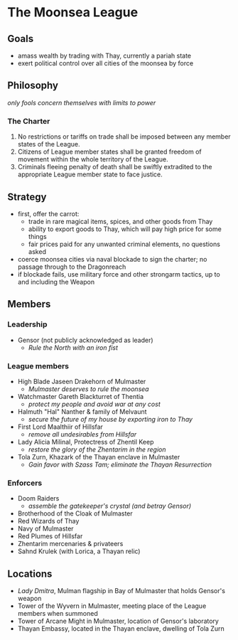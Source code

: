 # The Moonsea League
## Goals
- amass wealth by trading with Thay, currently a pariah state
- exert political control over all cities of the moonsea by force
## Philosophy
_only fools concern themselves with limits to power_
### The Charter
1. No restrictions or tariffs on trade shall be imposed between any member states of the League.
2. Citizens of League member states shall be granted freedom of movement within the whole territory of the League.
3. Criminals fleeing penalty of death shall be swiftly extradited to the appropriate League member state to face justice.
## Strategy
- first, offer the carrot:
	- trade in rare magical items, spices, and other goods from Thay
	- ability to export goods to Thay, which will pay high price for some things
	- fair prices paid for any unwanted criminal elements, no questions asked
- coerce moonsea cities via naval blockade to sign the charter; no passage through to the Dragonreach
- if blockade fails, use military force and other strongarm tactics, up to and including the Weapon
## Members
### Leadership
- Gensor (not publicly acknowledged as leader)
	- _Rule the North with an iron fist_
### League members
- High Blade Jaseen Drakehorn of Mulmaster
	- _Mulmaster deserves to rule the moonsea_
- Watchmaster Gareth Blackturret of Thentia
	- _protect my people and avoid war at any cost_
- Halmuth "Hal" Nanther & family of Melvaunt
	- _secure the future of my house by exporting iron to Thay_
- First Lord Maalthiir of Hillsfar
	- _remove all undesirables from Hillsfar_
- Lady Alicia Milinal, Protectress of Zhentil Keep
	- _restore the glory of the Zhentarim in the region_
- Tola Zurn, Khazark of the Thayan enclave in Mulmaster
	- _Gain favor with Szass Tam; eliminate the Thayan Resurrection_
### Enforcers
- Doom Raiders
	- _assemble the gatekeeper's crystal (and betray Gensor)_
- Brotherhood of the Cloak of Mulmaster
- Red Wizards of Thay
- Navy of Mulmaster
- Red Plumes of Hillsfar
- Zhentarim mercenaries & privateers
- Sahnd Krulek (with Lorica, a Thayan relic)
## Locations
- _Lady Dmitra_, Mulman flagship in Bay of Mulmaster that holds Gensor's weapon
- Tower of the Wyvern in Mulmaster, meeting place of the League members when summoned
- Tower of Arcane Might in Mulmaster, location of Gensor's laboratory
- Thayan Embassy, located in the Thayan enclave, dwelling of Tola Zurn